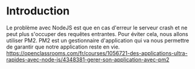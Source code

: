 # Introduction

Le problème avec NodeJS est que en cas d'erreur le serveur crash et ne peut plus s'occuper des requêtes entrantes. Pour éviter cela, nous allons utiliser PM2.
PM2 est un gestionnaire d'application qui va nous permettre de garantir que notre application reste en vie.
https://openclassrooms.com/fr/courses/1056721-des-applications-ultra-rapides-avec-node-js/4348381-gerer-son-application-avec-pm2
